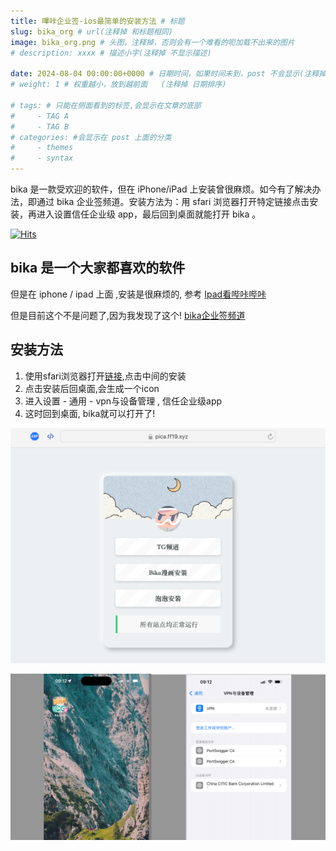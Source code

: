 ```yaml
---
title: 嗶咔企业签-ios最简单的安装方法 # 标题
slug: bika_org # url(注释掉 和标题相同)
image: bika_org.png # 头图，注释掉，否则会有一个难看的呃加载不出来的图片
# description: xxxx # 描述小字(注释掉 不显示描述)

date: 2024-08-04 00:00:00+0000 # 日期时间，如果时间未到，post 不会显示(注释掉 不显示日期)
# weight: 1 # 权重越小，放到越前面   (注释掉 日期排序)

# tags: # 只能在侧面看到的标签,会显示在文章的底部
#     - TAG A
#     - TAG B
# categories: #会显示在 post 上面的分类
#     - themes
#     - syntax
---
```

bika 是一款受欢迎的软件，但在 iPhone/iPad 上安装曾很麻烦。如今有了解决办法，即通过 bika 企业签频道。安装方法为：用 sfari 浏览器打开特定链接点击安装，再进入设置信任企业级 app，最后回到桌面就能打开 bika 。


[![Hits](https://hits.seeyoufarm.com/api/count/incr/badge.svg?url=https://b.kill9pid.top/p/bika_org/&count_bg=%230C0E0A&title_bg=%23000000)](https://hits.seeyoufarm.com)


## bika 是一个大家都喜欢的软件
但是在 iphone / ipad 上面 ,安装是很麻烦的, 参考 [Ipad看哔咔哔咔](/p/ipad看哔咔哔咔/)

但是目前这个不是问题了,因为我发现了这个! [bika企业签频道](https://t.me/BikaEnterpriseCert)

## 安装方法

1. 使用sfari浏览器打开[链接]( https://pica.ff19.xyz/ ),点击中间的安装  
2. 点击安装后回桌面,会生成一个icon
3. 进入设置 - 通用 - vpn与设备管理 , 信任企业级app
4. 这时回到桌面, bika就可以打开了!

![](https://raw.githubusercontent.com/cornradio/imgs/main/202408040901250.png)

![](https://raw.githubusercontent.com/cornradio/imgs/main/202408040913459.png)

